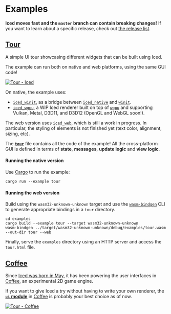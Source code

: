 # Examples
__Iced moves fast and the `master` branch can contain breaking changes!__ If
you want to learn about a specific release, check out [the release list].

[the release list]: https://github.com/hecrj/iced/releases


## [Tour](tour.rs)
A simple UI tour showcasing different widgets that can be built using Iced.

The example can run both on native and web platforms, using the same GUI code!

[![Tour - Iced][gui_gif]][gui_gfycat]

[gui_gif]: https://thumbs.gfycat.com/VeneratedSourAurochs-small.gif
[gui_gfycat]: https://gfycat.com/veneratedsouraurochs

On native, the example uses:
  - [`iced_winit`], as a bridge between [`iced_native`] and [`winit`].
  - [`iced_wgpu`], a WIP Iced renderer built on top of [`wgpu`] and supporting
    Vulkan, Metal, D3D11, and D3D12 (OpenGL and WebGL soon!).

The web version uses [`iced_web`], which is still a work in progress. In
particular, the styling of elements is not finished yet (text color, alignment,
sizing, etc).

The __[`tour`]__ file contains all the code of the example! All the
cross-platform GUI is defined in terms of __state__, __messages__,
__update logic__ and __view logic__.

[`tour`]: tour.rs
[`iced_winit`]: ../winit
[`iced_native`]: ../native
[`iced_wgpu`]: ../wgpu
[`iced_web`]: ../web
[`winit`]: https://github.com/rust-windowing/winit
[`wgpu`]: https://github.com/gfx-rs/wgpu-rs

#### Running the native version
Use [Cargo](https://doc.rust-lang.org/cargo/reference/manifest.html#examples)
to run the example:

```
cargo run --example tour
```

#### Running the web version
Build using the `wasm32-unknown-unknown` target and use the [`wasm-bindgen`] CLI
to generate appropriate bindings in a `tour` directory.

```
cd examples
cargo build --example tour --target wasm32-unknown-unknown
wasm-bindgen ../target/wasm32-unknown-unknown/debug/examples/tour.wasm --out-dir tour --web
```

Finally, serve the `examples` directory using an HTTP server and access the
`tour.html` file.

[`wasm-bindgen`]: https://github.com/rustwasm/wasm-bindgen


## [Coffee]

Since [Iced was born in May], it has been powering the user interfaces in
[Coffee], an experimental 2D game engine.

If you want to give Iced a try without having to write your own renderer,
the __[`ui` module]__ in [Coffee] is probably your best choice as of now.

[![Tour - Coffee][coffee_gui_gif]][coffee_gui_gfycat]

[Iced was born in May]: https://github.com/hecrj/coffee/pull/35
[`ui` module]: https://docs.rs/coffee/0.3.2/coffee/ui/index.html
[Coffee]: https://github.com/hecrj/coffee
[coffee_gui_gif]: https://thumbs.gfycat.com/GloomyWeakHammerheadshark-small.gif
[coffee_gui_gfycat]: https://gfycat.com/gloomyweakhammerheadshark
